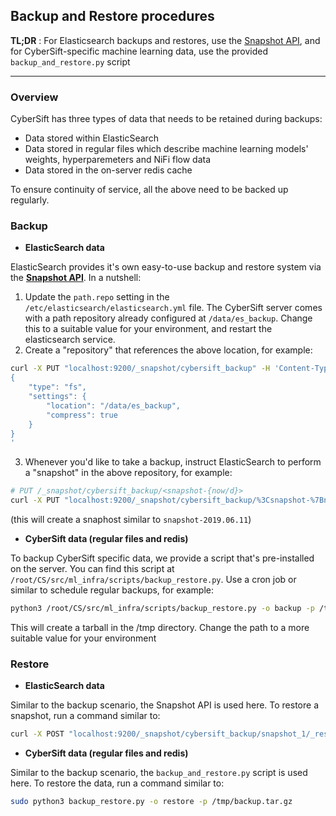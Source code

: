 ## Backup and Restore procedures

**TL;DR** : For Elasticsearch backups and restores, use the [Snapshot API](https://www.elastic.co/guide/en/elasticsearch/reference/7.2/modules-snapshots.html), and for CyberSift-specific machine learning data, use the provided `backup_and_restore.py` script

---------
### Overview
CyberSift has three types of data that needs to be retained during backups:

- Data stored within ElasticSearch
- Data stored in regular files which describe machine learning models' weights, hyperparemeters and NiFi flow data
- Data stored in the on-server redis cache

To ensure continuity of service, all the above need to be backed up regularly.

### Backup

- **ElasticSearch data**

ElasticSearch provides it's own easy-to-use backup and restore system via the [**Snapshot API**](https://www.elastic.co/guide/en/elasticsearch/reference/7.2/modules-snapshots.html). In a nutshell:

1. Update the `path.repo` setting in the `/etc/elasticsearch/elasticsearch.yml` file. The CyberSift server comes with a path repository already configured at `/data/es_backup`. Change this to a suitable value for your environment, and restart the elasticsearch service.
2. Create a "repository" that references the above location, for example:
```bash
curl -X PUT "localhost:9200/_snapshot/cybersift_backup" -H 'Content-Type: application/json' -d'
{
    "type": "fs",
    "settings": {
        "location": "/data/es_backup",
        "compress": true
    }
}
'
```
3. Whenever you'd like to take a backup, instruct ElasticSearch to perform a "snapshot" in the above repository, for example:
```bash
# PUT /_snapshot/cybersift_backup/<snapshot-{now/d}>
curl -X PUT "localhost:9200/_snapshot/cybersift_backup/%3Csnapshot-%7Bnow%2Fd%7D%3E"
```
(this will create a snaphost similar to `snapshot-2019.06.11`)

- **CyberSift data (regular files and redis)**

To backup CyberSift specific data, we provide a script that's pre-installed on the server. You can find this script at `/root/CS/src/ml_infra/scripts/backup_restore.py`. Use a cron job or similar to schedule regular backups, for example:

```bash
python3 /root/CS/src/ml_infra/scripts/backup_restore.py -o backup -p /tmp/backup.tar.gz
```

This will create a tarball in the /tmp directory. Change the path to a more suitable value for your environment

### Restore

- **ElasticSearch data**

Similar to the backup scenario, the Snapshot API is used here. To restore a snapshot, run a command similar to:

```bash
curl -X POST "localhost:9200/_snapshot/cybersift_backup/snapshot_1/_restore"
```

- **CyberSift data (regular files and redis)**

Similar to the backup scenario, the `backup_and_restore.py` script is used here. To restore the data, run a command similar to:

```bash
sudo python3 backup_restore.py -o restore -p /tmp/backup.tar.gz
```